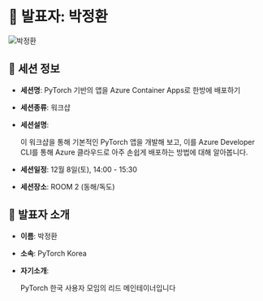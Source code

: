 # 🎤 발표자: 박정환

<div class="container">
    <div class="row justify-content-center">
        <div class="col-md-4 profile mb-4 text-center">
            <img src="/images/speakers/junghwanpark.png" alt="박정환" class="img-fluid" />
        </div>
    </div>
</div>

## 🔎 세션 정보

- **세션명**: PyTorch 기반의 앱을 Azure Container Apps로 한방에 배포하기
- **세션종류**: 워크샵
- **세션설명**:

  이 워크샵을 통해 기본적인 PyTorch 앱을 개발해 보고, 이를 Azure Developer CLI를 통해 Azure 클라우드로 아주 손쉽게 배포하는 방법에 대해 알아봅니다.

- **세션일정**: 12월 8일(토), 14:00 - 15:30
- **세션장소**: ROOM 2 (동해/독도)

## 📜 발표자 소개

- **이름**: 박정환
- **소속**: PyTorch Korea
- **자기소개**:

  PyTorch 한국 사용자 모임의 리드 메인테이너입니다